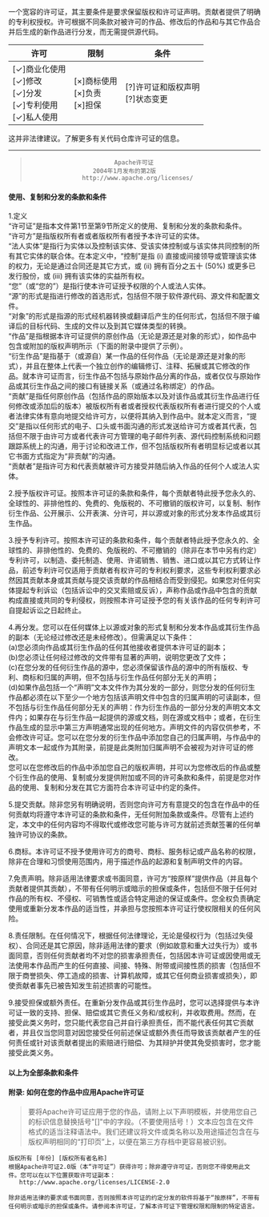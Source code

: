 <!--A permissive license whose main conditions require preservation of copyright and license notices. Contributors provide an express grant of patent rights. Licensed works, modifications, and larger works may be distributed under different terms and without source code.-->
一个宽容的许可证，其主要条件是要求保留版权和许可证声明。贡献者提供了明确的专利权授权。许可根据不同条款对被许可的作品、修改后的作品和与其它作品合并后生成的新作品进行分发，而无需提供源代码。<br>
<!--|Permissions|Limitations|Conditions|
|---|---|---|
|[✓]Commercial use[✓]Modification[✓]Distribution[✓]Patent use [✓]Private use|[×]Trademark use[×]Liability[×]Warranty|[?]License and copyright notice[?]State changes|-->
|许可|限制|条件|
|---|---|---|
|[✓]商业化使用<br>[✓]修改<br>[✓]分发<br>[✓]专利使用<br> [✓]私人使用|[×]商标使用<br>[×]负责<br>[×]担保|[?]许可证和版权声明<br>[?]状态变更|

<!--This is not legal advice. Learn more about repository licenses.-->
这并非法律建议。了解更多有关代码仓库许可证的信息。<br>
***
<!--                             Apache License
                       Version 2.0, January 2004
                    http://www.apache.org/licenses/
#### TERMS AND CONDITIONS FOR USE, REPRODUCTION, AND DISTRIBUTION-->
>                             Apache许可证
>                       2004年1月发布的第2版
>                    http://www.apache.org/licenses/
#### 使用、复制和分发的条款和条件<br>
<!--1.Definitions.
"License" shall mean the terms and conditions for use, reproduction, and distribution as defined by Sections 1 through 9 of this document.
"Licensor" shall mean the copyright owner or entity authorized by the copyright owner that is granting the License.
"Legal Entity" shall mean the union of the acting entity and all other entities that control, are controlled by, or are under common control with that entity. For the purposes of this definition, "control" means (i) the power, direct or indirect, to cause the direction or management of such entity, whether by contract or otherwise, or (ii) ownership of fifty percent (50%) or more of the outstanding shares, or (iii) beneficial ownership of such entity.
"You" (or "Your") shall mean an individual or Legal Entity exercising permissions granted by this License.
"Source" form shall mean the preferred form for making modifications, including but not limited to software source code, documentation source, and configuration files.
"Object" form shall mean any form resulting from mechanical transformation or translation of a Source form, including but not limited to compiled object code, generated documentation, and conversions to other media types.
"Work" shall mean the work of authorship, whether in Source or Object form, made available under the License, as indicated by a copyright notice that is included in or attached to the work (an example is provided in the Appendix below).
"Derivative Works" shall mean any work, whether in Source or Object form, that is based on (or derived from) the Work and for which the editorial revisions, annotations, elaborations, or other modifications represent, as a whole, an original work of authorship. For the purposes of this License, Derivative Works shall not include works that remain separable from, or merely link (or bind by name) to the interfaces of, the Work and Derivative Works thereof.
"Contribution" shall mean any work of authorship, including the original version of the Work and any modifications or additions to that Work or Derivative Works thereof, that is intentionally submitted to Licensor for inclusion in the Work by the copyright owner or by an individual or Legal Entity authorized to submit on behalf of the copyright owner. For the purposes of this definition, "submitted" means any form of electronic, verbal, or written communication sent to the Licensor or its representatives, including but not limited to communication on electronic mailing lists, source code control systems, and issue tracking systems that are managed by, or on behalf of, the Licensor for the purpose of discussing and improving the Work, but excluding communication that is conspicuously marked or otherwise designated in writing by the copyright owner as "Not a Contribution."
"Contributor" shall mean Licensor and any individual or Legal Entity on behalf of whom a Contribution has been received by Licensor and subsequently incorporated within the Work.-->
1.定义<br>
“许可证”是指本文件第1节至第9节所定义的使用、复制和分发的条款和条件。<br>
“许可方”是指版权所有者或者版权所有者授予本许可证的实体。<br>
“法人实体”是指行为实体以及控制该实体、受该实体控制或与该实体共同控制的所有其它实体的联合体。在本定义中，“控制”是指 (i) 直接或间接领导或管理该实体的权力，无论是通过合同还是其它方式，或 (ii) 拥有百分之五十 (50%) 或更多已发行股份，或 (iii) 拥有该实体的实益所有权。<br>
“您”（或“您的”）是指行使本许可证授予权限的个人或法人实体。<br>
“源”的形式是指进行修改的首选形式，包括但不限于软件源代码、源文件和配置文件。<br>
“对象”的形式是指源的形式经机器转换或翻译后产生的任何形式，包括但不限于编译后的目标代码、生成的文件以及到其它媒体类型的转换。<br>
“作品”是指根据本许可证提供的原创作品（无论是源还是对象的形式），如作品中包含或附加的版权声明所示（下面的附录中提供了示例）。<br>
“衍生作品”是指基于（或源自）某一作品的任何作品（无论是源还是对象的形式），并且在整体上代表一个独立创作的编辑修订、注释、拓展或其它修改的作品。就本许可证而言，衍生作品不包括与原始作品分离的作品，或者仅仅与原始作品或其衍生作品之间的接口有链接关系（或通过名称绑定）的作品。<br>
“贡献”是指任何原创作品（包括作品的原始版本以及对该作品或其衍生作品进行任何修改或添加后的版本）被版权所有者或者授权代表版权所有者进行提交的个人或者法律实体有意向地提交给许可方，以便将其纳入到作品中。就本定义而言，“提交”是指以任何形式的电子、口头或书面沟通的形式发送给许可方或者其代表，包括但不限于由许可方或者代表许可方管理的电子邮件列表、源代码控制系统和问题跟踪系统上的沟通，用于讨论和改进工作，但不包括版权所有者明显标记或者以其它书面方式指定为“非贡献”的沟通。<br>
“贡献者”是指许可方和代表贡献被许可方接受并随后纳入作品的任何个人或法人实体。<br>
<!--2.Grant of Copyright License. Subject to the terms and conditions of this License, each Contributor hereby grants to You a perpetual, worldwide, non-exclusive, no-charge, royalty-free, irrevocable copyright license to reproduce, prepare Derivative Works of, publicly display, publicly perform, sublicense, and distribute the Work and such Derivative Works in Source or Object form.-->
2.授予版权许可证。按照本许可证的条款和条件，每个贡献者特此授予您永久的、全球性的、非排他性的、免费的、免版税的、不可撤销的版权许可，以复制、制作衍生作品、公开展示、公开表演、分许可，并以源或对象的形式分发本作品或其衍生作品。<br>
<!--3.Grant of Patent License. Subject to the terms and conditions of this License, each Contributor hereby grants to You a perpetual, worldwide, non-exclusive, no-charge, royalty-free, irrevocable (except as stated in this section) patent license to make, have made, use, offer to sell, sell, import, and otherwise transfer the Work, where such license applies only to those patent claims licensable by such Contributor that are necessarily infringed by their Contribution(s) alone or by combination of their Contribution(s) with the Work to which such Contribution(s) was submitted. If You institute patent litigation against any entity (including a cross-claim or counterclaim in a lawsuit) alleging that the Work or a Contribution incorporated within the Work constitutes direct or contributory patent infringement, then any patent licenses granted to You under this License for that Work shall terminate as of the date such litigation is filed.-->
3.授予专利许可。按照本许可证的条款和条件，每个贡献者特此授予您永久的、全球性的、非排他性的、免费的、免版税的、不可撤销的（除非在本节中另有约定）专利许可，以制造、委托制造、使用、许诺销售、销售、进口或以其它方式转让作品，前述专利许可仅适用于贡献者有权许可的专利权利要求，这些专利权利要求必然因其贡献本身或其贡献与提交该贡献的作品相结合而受到侵犯。如果您对任何实体提起专利诉讼（包括诉讼中的交叉索赔或反诉），声称作品或作品中包含的贡献构成直接或共同的专利侵权，则按照本许可证授予您的有关该作品的任何专利许可自提起诉讼之日起终止。<br>
<!--4.Redistribution. You may reproduce and distribute copies of the Work or Derivative Works thereof in any medium, with or without modifications, and in Source or Object form, provided that You meet the following conditions:
(a) You must give any other recipients of the Work or Derivative Works a copy of this License; and
(b) You must cause any modified files to carry prominent notices stating that You changed the files; and
(c) You must retain, in the Source form of any Derivative Works that You distribute, all copyright, patent, trademark, and attribution notices from the Source form of the Work, excluding those notices that do not pertain to any part of the Derivative Works; and
(d) If the Work includes a "NOTICE" text file as part of its distribution, then any Derivative Works that You distribute must include a readable copy of the attribution notices contained within such NOTICE file, excluding those notices that do not pertain to any part of the Derivative Works, in at least one of the following places: within a NOTICE text file distributed as part of the Derivative Works; within the Source form or documentation, if provided along with the Derivative Works; or, within a display generated by the Derivative Works, if and wherever such third-party notices normally appear. The contents of the NOTICE file are for informational purposes only and do not modify the License. You may add Your own attribution notices within Derivative Works that You distribute, alongside or as an addendum to the NOTICE text from the Work, provided that such additional attribution notices cannot be construed as modifying the License.
You may add Your own copyright statement to Your modifications and may provide additional or different license terms and conditions for use, reproduction, or distribution of Your modifications, or for any such Derivative Works as a whole, provided Your use, reproduction, and distribution of the Work otherwise complies with the conditions stated in this License.-->
4.再分发。您可以在任何媒体上以源或对象的形式复制和分发本作品或其衍生作品的副本（无论经过修改还是未经修改）。但需满足以下条件：<br>
(a)您必须向作品或其衍生作品的任何其他接收者提供本许可证的副本；<br>
(b)您必须让任何经过修改的文件带有显著的声明，说明您更改了文件；<br>
(c)在您分发的任何衍生作品的源中，您必须保留该作品的源中的所有版权、专利、商标和归属的声明，但不包括与衍生作品任何部分无关的声明；<br>
(d)如果作品包括一个“声明”文本文件作为其分发的一部分，则您分发的任何衍生作品都必须在以下至少一个地方包括该声明文件中包含的归属声明的可读副本，但不包括与衍生作品任何部分无关的声明：作为衍生作品的一部分分发的声明文本文件内；如果存在与衍生作品一起提供的源或文档，则在源或文档中；或者，在衍生作品生成的显示中第三方声明通常出现的任何地方。声明文件的内容仅供参考，不会修改许可证。您可以在您分发的衍生作品中添加您自己的归属声明，与作品中的声明文本一起或作为其附录，前提是此类附加归属声明不会被视为对许可证的修改。<br>
您可以在您修改后的作品中添加您自己的版权声明，并可以为您修改后的作品或整个衍生作品的使用、复制或分发提供附加或不同的许可条款和条件，前提是您对作品的使用、复制和分发在其它方面符合本许可证中约定的条件。<br>
<!--5.Submission of Contributions. Unless You explicitly state otherwise, any Contribution intentionally submitted for inclusion in the Work by You to the Licensor shall be under the terms and conditions of this License, without any additional terms or conditions. Notwithstanding the above, nothing herein shall supersede or modify the terms of any separate license agreement you may have executed with Licensor regarding such Contributions.-->
5.提交贡献。除非您另有明确说明，否则您向许可方有意提交的包含在作品中的任何贡献均将遵守本许可证的条款和条件，无任何附加条款或条件。尽管有上述约定，本文中的任何内容均不得取代或修改您可能与许可方就前述贡献签署的任何单独许可协议的条款。<br>
<!--6.Trademarks. This License does not grant permission to use the trade names, trademarks, service marks, or product names of the Licensor, except as required for reasonable and customary use in describing the origin of the Work and reproducing the content of the NOTICE file.-->
6.商标。本许可证不授予使用许可方的商号、商标、服务标记或产品名称的权限，除非在合理和习惯使用范围内，用于描述作品的起源和复制声明文件的内容。<br>
<!--7.Disclaimer of Warranty. Unless required by applicable law or agreed to in writing, Licensor provides the Work (and each Contributor provides its Contributions) on an "AS IS" BASIS, WITHOUT WARRANTIES OR CONDITIONS OF ANY KIND, either express or implied, including, without limitation, any warranties or conditions of TITLE, NON-INFRINGEMENT, MERCHANTABILITY, or FITNESS FOR A PARTICULAR PURPOSE. You are solely responsible for determining the appropriateness of using or redistributing the Work and assume any risks associated with Your exercise of permissions under this License.-->
7.免责声明。除非适用法律要求或书面同意，许可方“按原样”提供作品（并且每个贡献者提供其贡献），不带有任何明示或暗示的担保或条件，包括但不限于任何对作品的所有权、不侵权、可销售性或适合特定用途的保证或条件。您全权负责确定使用或重新分发本作品的适当性，并承担与您按照本许可证行使权限相关的任何风险。<br>
<!--8.Limitation of Liability. In no event and under no legal theory, whether in tort (including negligence), contract, or otherwise, unless required by applicable law (such as deliberate and grossly negligent acts) or agreed to in writing, shall any Contributor be liable to You for damages, including any direct, indirect, special, incidental, or consequential damages of any character arising as a result of this License or out of the use or inability to use the Work (including but not limited to damages for loss of goodwill, work stoppage, computer failure or malfunction, or any and all other commercial damages or losses), even if such Contributor has been advised of the possibility of such damages.-->
8.责任限制。在任何情况下，根据任何法律理论，无论是侵权行为（包括过失侵权）、合同还是其它原因，除非适用法律的要求（例如故意和重大过失行为）或书面同意，否则任何贡献者均不对您的损害承担责任，包括因本许可证或因使用或无法使用本作品而产生的任何直接、间接、特殊、附带或间接性质的损害（包括但不限于商誉损失、停工造成的损害、计算机故障，或其它任何商业损害或损失），即使贡献者事先已被告知发生前述损害的可能性。<br>
<!--9.Accepting Warranty or Additional Liability. While redistributing the Work or Derivative Works thereof, You may choose to offer, and charge a fee for, acceptance of support, warranty, indemnity, or other liability obligations and/or rights consistent with this License. However, in accepting such obligations, You may act only on Your own behalf and on Your sole responsibility, not on behalf of any other Contributor, and only if You agree to indemnify, defend, and hold each Contributor harmless for any liability incurred by, or claims asserted against, such Contributor by reason of your accepting any such warranty or additional liability.
#### END OF TERMS AND CONDITIONS-->
9.接受担保或额外责任。在重新分发作品或其衍生作品时，您可以选择提供与本许可证一致的支持、担保、赔偿或其它责任义务和/或权利，并收取费用。然而，在接受此类义务时，您只能代表您自己并自行承担责任，而不能代表任何其它贡献者，并且仅当您同意对因您接受任何前述保证或额外责任而导致该贡献者产生的任何责任或针对该贡献者提出的索赔进行赔偿、为其辩护并使其免受损害时，您才能接受此类义务。<br>
#### 以上为全部条款和条件<br>
<!--#### APPENDIX: How to apply the Apache License to your work.
>To apply the Apache License to your work, attach the following boilerplate notice, with the fields enclosed by brackets "[]" replaced with your own identifying information. (Don't include the brackets!)  The text should be enclosed in the appropriate comment syntax for the file format. We also recommend that a file or class name and description of purpose be included on the same "printed page" as the copyright notice for easier identification within third-party archives.

Copyright [yyyy] [name of copyright owner]
Licensed under the Apache License, Version 2.0 (the "License"); you may not use this file except in compliance with the License. You may obtain a copy of the License at
>http://www.apache.org/licenses/LICENSE-2.0

Unless required by applicable law or agreed to in writing, software distributed under the License is distributed on an "AS IS" BASIS, WITHOUT WARRANTIES OR CONDITIONS OF ANY KIND, either express or implied. See the License for the specific language governing permissions and limitations under the License.-->
#### 附录: 如何在您的作品中应用Apache许可证<br>
>要将Apache许可证应用于您的作品，请附上以下声明模板，并使用您自己的标识信息替换括号"[]"中的字段。（不要使用括号！）文本应包含在文件格式的适当注释语法中。我们还建议将文件或类名称以及用途描述包含在与版权声明相同的“打印页”上，以便在第三方存档中更容易被识别。
```
版权所有 [年份] [版权所有者名称]
根据Apache许可证2.0版（本“许可证”）获得许可；除非遵守许可证，否则您不得使用此文件。您可以在以下位置获取许可证副本：
   http://www.apache.org/licenses/LICENSE-2.0

除非适用法律的要求或书面同意，否则按照本许可证的约定分发的软件将基于“按原样”，不带有任何明示或暗示的担保或条件。请参阅本许可证，了解本许可证下管理权限和限制的特定语言。
```